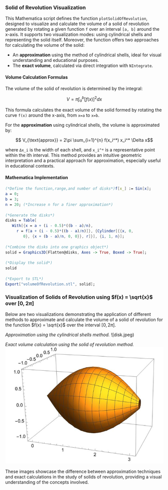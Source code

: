 ### Solid of Revolution Visualization

This Mathematica script defines the function `plotSolidOfRevolution`, designed to visualize and calculate the volume of a solid of revolution generated by rotating a given function `f` over an interval `[a, b]` around the x-axis. It supports two visualization modes: using cylindrical shells and representing the solid itself. Moreover, the function offers two approaches for calculating the volume of the solid:

- An **approximation** using the method of cylindrical shells, ideal for visual understanding and educational purposes.
- The **exact volume**, calculated via direct integration with `NIntegrate`.

#### Volume Calculation Formulas

The volume of the solid of revolution is determined by the integral:

$$ V = \pi \int_{a}^{b} [f(x)]^2 dx $$

This formula calculates the exact volume of the solid formed by rotating the curve `f(x)` around the x-axis, from `x=a` to `x=b`.

For the **approximation** using cylindrical shells, the volume is approximated by:


```math
 V_{\text{approx}} = 2\pi \sum_{i=1}^{n} f(x_i^*) x_i^* \Delta x
```


where `Δx_i` is the width of each shell, and `x_i^*` is a representative point within the ith interval. This method provides an intuitive geometric interpretation and a practical approach for approximation, especially useful in educational contexts.

#### Mathematica Implementation


```mathematica
(*Define the function,range,and number of disks*)f[x_] := Sin[x];
a = 0;
b = 3;
n = 20; (*Increase n for a finer approximation*)

(*Generate the disks*)
disks = Table[
   With[{x = a + (i - 0.5)*((b - a)/n), 
     r = f[a + (i - 0.5)*((b - a)/n)]}, {Cylinder[{{x, 0, 
        0}, {x + (b - a)/n, 0, 0}}, r]}], {i, 1, n}];

(*Combine the disks into one graphics object*)
solid = Graphics3D[Flatten@disks, Axes -> True, Boxed -> True];

(*Display the solid*)
solid

(*Export to STL*)
Export["volumeOfRevolution.stl", solid];
```
### Visualization of Solids of Revolution using $f(x) = \sqrt{x}$ over $[0, 2\pi]$

Below are two visualizations demonstrating the application of different methods to approximate and calculate the volume of a solid of revolution for the function $f(x) = \sqrt{x}$ over the interval $[0, 2\pi]$.

*Approximation using the cylindrical shells method.*
![disk.jpeg)

*Exact volume calculation using the solid of revolution method.*
![The Shape](revolution3d.jpeg)


These images showcase the difference between approximation techniques and exact calculations in the study of solids of revolution, providing a visual understanding of the concepts involved.




